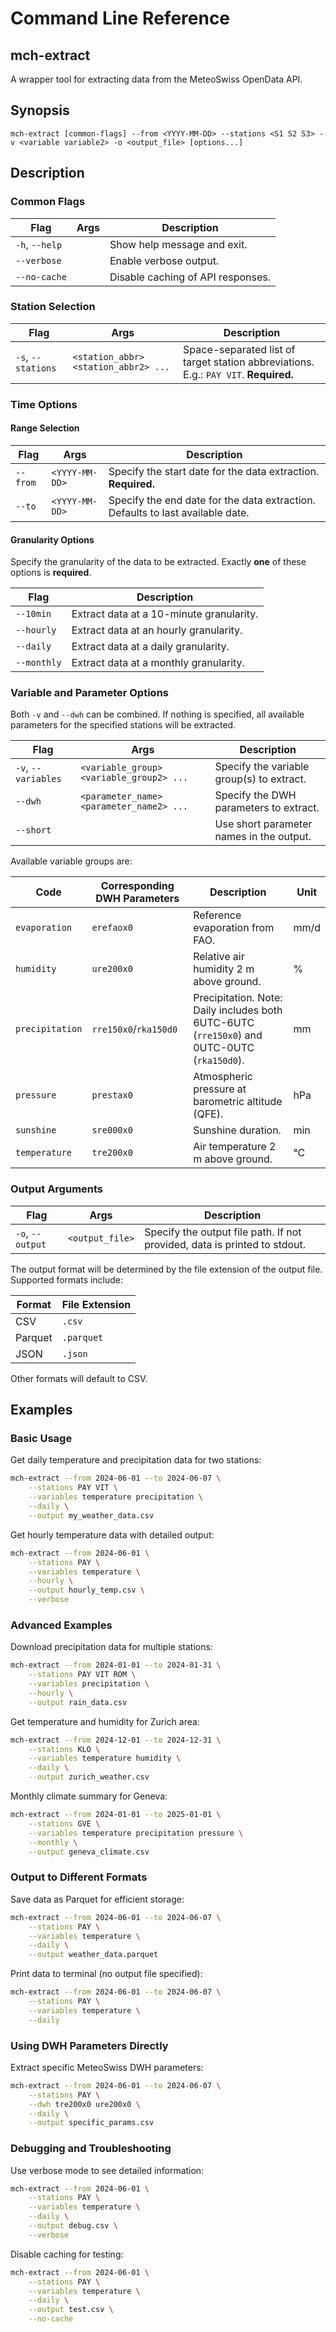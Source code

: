 # Command Line Reference

## mch-extract

A wrapper tool for extracting data from the MeteoSwiss OpenData API.

## Synopsis

`mch-extract [common-flags] --from <YYYY-MM-DD> --stations <S1 S2 S3> -v <variable variable2> -o <output_file> [options...]`

## Description  

### Common Flags

| Flag           | Args | Description                       |
| -------------- | ---- | --------------------------------- |
| `-h`, `--help` |      | Show help message and exit.       |
| `--verbose`    |      | Enable verbose output.            |
| `--no-cache`   |      | Disable caching of API responses. |

### Station Selection

| Flag               | Args                                 | Description                                                           |
| ------------------ | ------------------------------------ | --------------------------------------------------------------------- |
| `-s`, `--stations` | `<station_abbr> <station_abbr2> ...` | Space-separated list of target station abbreviations. E.g.: `PAY VIT`. **Required.** |

### Time Options

#### Range Selection

| Flag     | Args           | Description                                                                    |
| -------- | -------------- | ------------------------------------------------------------------------------ |
| `--from` | `<YYYY-MM-DD>` | Specify the start date for the data extraction. **Required.**                      |
| `--to`   | `<YYYY-MM-DD>` | Specify the end date for the data extraction. Defaults to last available date. |

#### Granularity Options

Specify the granularity of the data to be extracted. Exactly **one** of these options is **required**.

| Flag        | Description                              |
| ----------- | ---------------------------------------- |
| `--10min`   | Extract data at a 10-minute granularity. |
| `--hourly`  | Extract data at an hourly granularity.   |
| `--daily`   | Extract data at a daily granularity.     |
| `--monthly` | Extract data at a monthly granularity.   |

### Variable and Parameter Options

Both `-v` and `--dwh` can be combined. If nothing is specified, all available parameters for the specified stations will be extracted.

| Flag                | Args                                     | Description                               |
| ------------------- | ---------------------------------------- | ----------------------------------------- |
| `-v`, `--variables` | `<variable_group> <variable_group2> ...` | Specify the variable group(s) to extract. |
| `--dwh`             | `<parameter_name> <parameter_name2> ...` | Specify the DWH parameters to extract.    |
| `--short`           |                                          | Use short parameter names in the output.  |

Available variable groups are:

| Code            | Corresponding DWH Parameters | Description                                                                                 | Unit |
| --------------- | ---------------------------- | ------------------------------------------------------------------------------------------- | ---- |
| `evaporation`   | `erefaox0`                   | Reference evaporation from FAO.                                                             | mm/d |
| `humidity`      | `ure200x0`                   | Relative air humidity 2 m above ground.                                                     | %    |
| `precipitation` | `rre150x0`/`rka150d0`        | Precipitation. Note: Daily includes both 6UTC-6UTC (`rre150x0`) and 0UTC-0UTC (`rka150d0`). | mm   |
| `pressure`      | `prestax0`                   | Atmospheric pressure at barometric altitude (QFE).                                          | hPa  |
| `sunshine`      | `sre000x0`                   | Sunshine duration.                                                                          | min  |
| `temperature`   | `tre200x0`                   | Air temperature 2 m above ground.                                                           | °C   |

### Output Arguments

| Flag             | Args            | Description                                                               |
| ---------------- | --------------- | ------------------------------------------------------------------------- |
| `-o`, `--output` | `<output_file>` | Specify the output file path. If not provided, data is printed to stdout. |

The output format will be determined by the file extension of the output file. Supported formats include:

| Format  | File Extension |
| ------- | -------------- |
| CSV     | `.csv`         |
| Parquet | `.parquet`     |
| JSON    | `.json`        |

Other formats will default to CSV.

## Examples

### Basic Usage

Get daily temperature and precipitation data for two stations:

```bash
mch-extract --from 2024-06-01 --to 2024-06-07 \
    --stations PAY VIT \
    --variables temperature precipitation \
    --daily \
    --output my_weather_data.csv
```

Get hourly temperature data with detailed output:

```bash
mch-extract --from 2024-06-01 \
    --stations PAY \
    --variables temperature \
    --hourly \
    --output hourly_temp.csv \
    --verbose
```

### Advanced Examples

Download precipitation data for multiple stations:

```bash
mch-extract --from 2024-01-01 --to 2024-01-31 \
    --stations PAY VIT ROM \
    --variables precipitation \
    --hourly \
    --output rain_data.csv
```

Get temperature and humidity for Zurich area:

```bash
mch-extract --from 2024-12-01 --to 2024-12-31 \
    --stations KLO \
    --variables temperature humidity \
    --daily \
    --output zurich_weather.csv
```

Monthly climate summary for Geneva:

```bash
mch-extract --from 2024-01-01 --to 2025-01-01 \
    --stations GVE \
    --variables temperature precipitation pressure \
    --monthly \
    --output geneva_climate.csv
```

### Output to Different Formats

Save data as Parquet for efficient storage:

```bash
mch-extract --from 2024-06-01 --to 2024-06-07 \
    --stations PAY \
    --variables temperature \
    --daily \
    --output weather_data.parquet
```

Print data to terminal (no output file specified):

```bash
mch-extract --from 2024-06-01 --to 2024-06-07 \
    --stations PAY \
    --variables temperature \
    --daily
```

### Using DWH Parameters Directly

Extract specific MeteoSwiss DWH parameters:

```bash
mch-extract --from 2024-06-01 --to 2024-06-07 \
    --stations PAY \
    --dwh tre200x0 ure200x0 \
    --daily \
    --output specific_params.csv
```

### Debugging and Troubleshooting

Use verbose mode to see detailed information:

```bash
mch-extract --from 2024-06-01 \
    --stations PAY \
    --variables temperature \
    --daily \
    --output debug.csv \
    --verbose
```

Disable caching for testing:

```bash
mch-extract --from 2024-06-01 \
    --stations PAY \
    --variables temperature \
    --daily \
    --output test.csv \
    --no-cache
```
